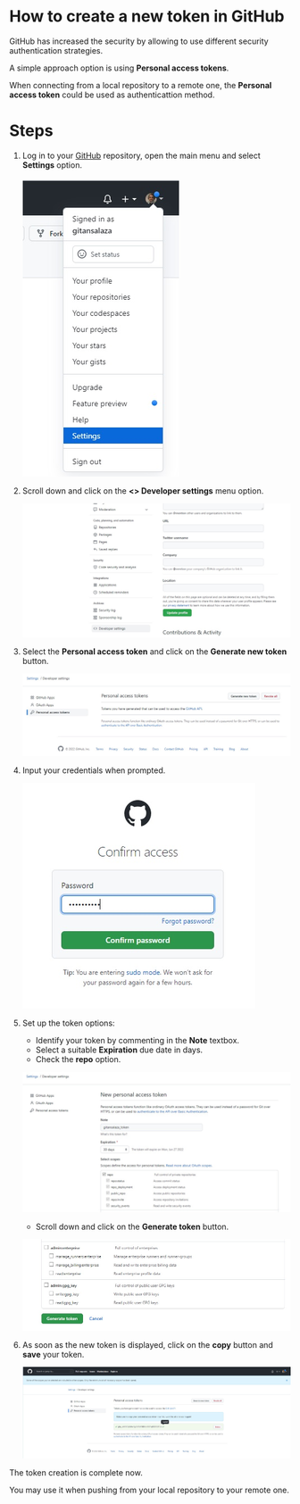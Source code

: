 # How to create a new token in GitHub

GitHub has increased the security by allowing to use different security authentication strategies.

A simple approach option is using **Personal access tokens**.

When connecting from a local repository to a remote one, the **Personal access token** could be used as authenticattion method.

# Steps
1. Log in to your [GitHub](https://github.com/) repository, open the main menu and select **Settings** option.

    ![1](images/create_token_01.jpg)

2. Scroll down and click on the **\<> Developer settings** menu option.

    ![2](images/create_token_02.jpg)

3. Select the **Personal access token** and click on the **Generate new token** button.

    ![3](images/create_token_03.jpg)

4. Input your credentials when prompted.

    ![4](images/create_token_04.jpg)

5. Set up the token options:
    - Identify your token by commenting in the **Note** textbox.
    - Select a suitable **Expiration** due date in days.
    - Check the **repo** option.
    
    ![5a](images/create_token_05a.jpg)

    - Scroll down and click on the **Generate token** button.
    
    ![5b](images/create_token_05b.jpg)

6. As soon as the new token is displayed, click on the **copy** button and **save** your token.

    ![6](images/create_token_06.jpg)


The token creation is complete now.

You may use it when pushing from your local repository to your remote one.
